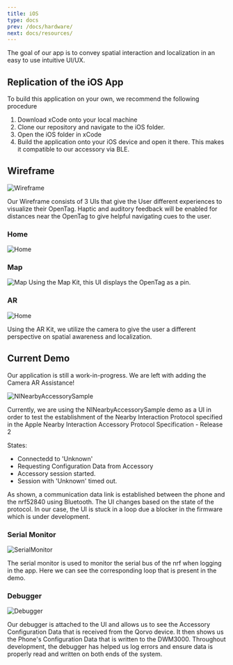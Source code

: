 ```yaml
---
title: iOS
type: docs
prev: /docs/hardware/
next: docs/resources/
---
```


The goal of our app is to convey spatial interaction and localization in an easy to use intuitive UI/UX.


## Replication of the iOS App

To build this application on your own, we recommend the following procedure
1. Download xCode onto your local machine
2. Clone our repository and navigate to the iOS folder. 
3. Open the iOS folder in xCode
4. Build the application onto your iOS device and open it there. This makes it compatible to our accessory via BLE.

## Wireframe

![Wireframe](./images/OpenTagWireframe.png)

Our Wireframe consists of 3 UIs that give the User different experiences to visualize their OpenTag. Haptic and auditory feedback will be enabled for distances near the OpenTag to give helpful navigating cues to the user.

### Home

![Home](./images/OpenTagHomeUI.png)

### Map

![Map](./images/OpenTagMapKitUI.png)
Using the Map Kit, this UI displays the OpenTag as a pin.

### AR

![Home](./images/OpenTagARKitUI.png)

Using the AR Kit, we utilize the camera to give the user a different perspective on spatial awareness and localization.


## Current Demo

Our application is still a work-in-progress. We are left with adding the Camera AR Assistance!

![NINearbyAccessorySample](./images/NINearbyDemo.gif?width=50)

Currently, we are using the NINearbyAccessorySample demo as a UI in order to test the establishment of the Nearby Interaction Protocol specified in the Apple Nearby Interaction Accessory Protocol Specification - Release 2

States:

- Connectedd to 'Unknown'
- Requesting Configuration Data from Accessory
- Accessory session started.
- Session with 'Unknown' timed out.

As shown, a communication data link is established between the phone and the nrf52840 using Bluetooth. The UI changes based on the state of the protocol. In our case, the UI is stuck in a loop due a blocker in the firmware which is under development.

### Serial Monitor

![SerialMonitor](./images/SerialMonitor.gif)

The serial monitor is used to monitor the serial bus of the nrf when logging in the app. Here we can see the corresponding loop that is present in the demo.

### Debugger

![Debugger](./images/Debugger.gif)

Our debugger is attached to the UI and allows us to see the Accessory Configuration Data that is received from the Qorvo device. It then shows us the Phone's Configuration Data that is written to the DWM3000. Throughout development, the debugger has helped us log errors and ensure data is properly read and written on both ends of the system.
